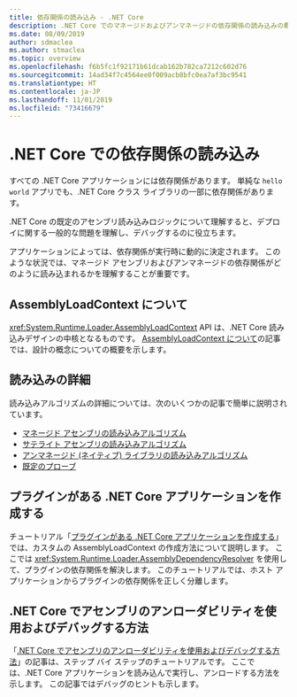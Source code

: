 ```yaml
---
title: 依存関係の読み込み - .NET Core
description: .NET Core でのマネージドおよびアンマネージドの依存関係の読み込みの概要
ms.date: 08/09/2019
author: sdmaclea
ms.author: stmaclea
ms.topic: overview
ms.openlocfilehash: f6b5fc1f92171b61dcab162b782ca7212c602d76
ms.sourcegitcommit: 14ad34f7c4564ee0f009acb8bfc0ea7af3bc9541
ms.translationtype: HT
ms.contentlocale: ja-JP
ms.lasthandoff: 11/01/2019
ms.locfileid: "73416679"
---
```

# <a name="dependency-loading-in-net-core"></a>.NET Core での依存関係の読み込み

すべての .NET Core アプリケーションには依存関係があります。 単純な `hello world` アプリでも、.NET Core クラス ライブラリの一部に依存関係があります。

.NET Core の既定のアセンブリ読み込みロジックについて理解すると、デプロイに関する一般的な問題を理解し、デバッグするのに役立ちます。

アプリケーションによっては、依存関係が実行時に動的に決定されます。 このような状況では、マネージド アセンブリおよびアンマネージドの依存関係がどのように読み込まれるかを理解することが重要です。

## <a name="understanding-assemblyloadcontext"></a>AssemblyLoadContext について

<xref:System.Runtime.Loader.AssemblyLoadContext> API は、.NET Core 読み込みデザインの中核となるものです。 [AssemblyLoadContext について](understanding-assemblyloadcontext.md)の記事では、設計の概念についての概要を示します。

## <a name="loading-details"></a>読み込みの詳細

読み込みアルゴリズムの詳細については、次のいくつかの記事で簡単に説明されています。

- [マネージド アセンブリの読み込みアルゴリズム](loading-managed.md)
- [サテライト アセンブリの読み込みアルゴリズム](loading-resources.md)
- [アンマネージド (ネイティブ) ライブラリの読み込みアルゴリズム](loading-unmanaged.md)
- [既定のプローブ](default-probing.md)

## <a name="create-a-net-core-application-with-plugins"></a>プラグインがある .NET Core アプリケーションを作成する

チュートリアル「[プラグインがある .NET Core アプリケーションを作成する](../tutorials/creating-app-with-plugin-support.md)」では、カスタムの AssemblyLoadContext の作成方法について説明します。 ここでは <xref:System.Runtime.Loader.AssemblyDependencyResolver> を使用して、プラグインの依存関係を解決します。 このチュートリアルでは、ホスト アプリケーションからプラグインの依存関係を正しく分離します。

## <a name="how-to-use-and-debug-assembly-unloadability-in-net-core"></a>.NET Core でアセンブリのアンローダビリティを使用およびデバッグする方法

「[.NET Core でアセンブリのアンローダビリティを使用およびデバッグする方法](../../standard/assembly/unloadability.md)」の記事は、ステップ バイ ステップのチュートリアルです。 ここでは、.NET Core アプリケーションを読み込んで実行し、アンロードする方法を示します。 この記事ではデバッグのヒントも示します。
